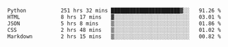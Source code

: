 <!--START_SECTION:waka-->

```txt
Python           251 hrs 32 mins ██████████████████████▓░░   91.26 %
HTML             8 hrs 17 mins   ▓░░░░░░░░░░░░░░░░░░░░░░░░   03.01 %
JSON             5 hrs 8 mins    ▒░░░░░░░░░░░░░░░░░░░░░░░░   01.86 %
CSS              2 hrs 48 mins   ▒░░░░░░░░░░░░░░░░░░░░░░░░   01.02 %
Markdown         2 hrs 15 mins   ▒░░░░░░░░░░░░░░░░░░░░░░░░   00.82 %
```

<!--END_SECTION:waka-->
